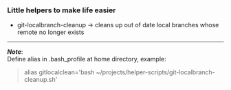 ### Little helpers to make life easier

* git-localbranch-cleanup -> cleans up out of date local branches whose remote no longer exists



----------
**_Note_**:
<br />
Define alias in .bash_profile at home directory, example:
> alias gitlocalclean='bash ~/projects/helper-scripts/git-localbranch-cleanup.sh'
